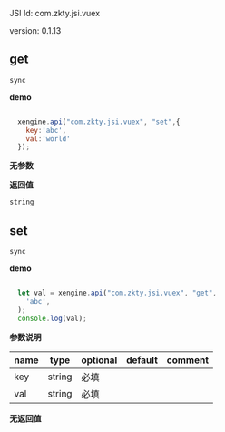 

JSI Id: com.zkty.jsi.vuex

version: 0.1.13



## get
`sync`

**demo**
``` js

  xengine.api("com.zkty.jsi.vuex", "set",{
    key:'abc',
    val:'world'
  });

``` 

**无参数**

**返回值**
``` js
string
``` 



## set
`sync`

**demo**
``` js

  let val = xengine.api("com.zkty.jsi.vuex", "get",
    'abc',
  );
  console.log(val);

``` 

**参数说明**

| name                        | type      | optional | default   | comment  |
| --------------------------- | --------- | -------- | --------- |--------- |
| key | string | 必填 |  |  |
| val | string | 必填 |  |  |
**无返回值**


    